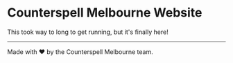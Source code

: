 # Counterspell Melbourne Website
This took way to long to get running, but it's finally here!
<hr>
Made with ❤️ by the Counterspell Melbourne team.
